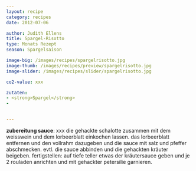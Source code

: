 ```yaml
---
layout: recipe
category: recipes
date: 2012-07-06

author: Judith Ellens
title: Spargel-Risotto
type: Monats Rezept
season: Spargelsaison

image-big: /images/recipes/spargelrisotto.jpg
image-thumb: /images/recipes/preview/spargelrisotto.jpg
image-slider: /images/recipes/slider/spargelrisotto.jpg

co2-value: xxx

zutaten:
- <strong>Spargel</strong>
-


---
```




**zubereitung sauce**:
xxx die gehackte schalotte zusammen mit dem weisswein und dem lorbeerblatt einkochen lassen.
das lorbeerblatt entfernen und den vollrahm dazugeben und die sauce mit salz und pfeffer abschmecken. evtl. die sauce abbinden und die gehackten kräuter beigeben.
fertigstellen:
auf tiefe teller etwas der kräutersauce geben und je 2 rouladen anrichten und mit gehackter petersilie garnieren.